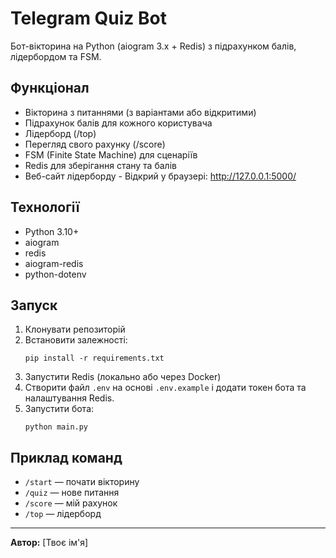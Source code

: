 # Telegram Quiz Bot

Бот-вікторина на Python (aiogram 3.x + Redis) з підрахунком балів, лідербордом та FSM.

## Функціонал

- Вікторина з питаннями (з варіантами або відкритими)
- Підрахунок балів для кожного користувача
- Лідерборд (/top)
- Перегляд свого рахунку (/score)
- FSM (Finite State Machine) для сценаріїв
- Redis для зберігання стану та балів
- Веб-сайт лідерборду - Відкрий у браузері: http://127.0.0.1:5000/

## Технології

- Python 3.10+
- aiogram
- redis
- aiogram-redis
- python-dotenv

## Запуск

1. Клонувати репозиторій
2. Встановити залежності:
    ```
    pip install -r requirements.txt
    ```
3. Запустити Redis (локально або через Docker)
4. Створити файл `.env` на основі `.env.example` і додати токен бота та налаштування Redis.
5. Запустити бота:
    ```
    python main.py
    ```

## Приклад команд

- `/start` — почати вікторину
- `/quiz` — нове питання
- `/score` — мій рахунок
- `/top` — лідерборд

---

**Автор:** [Твоє ім'я]